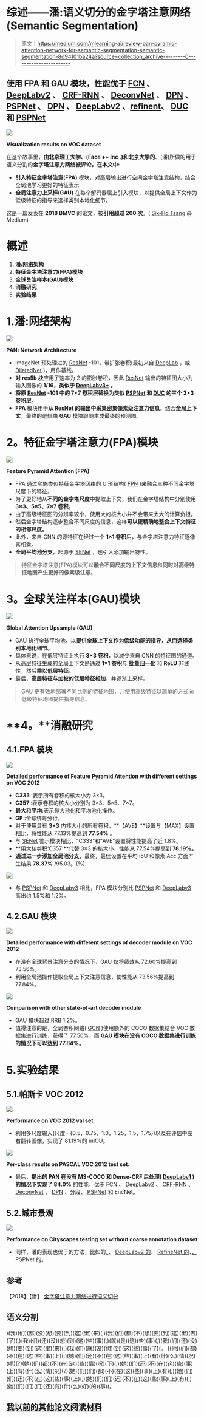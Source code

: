 # 综述——潘:语义切分的金字塔注意网络(Semantic Segmentation)

> 原文：<https://medium.com/mlearning-ai/review-pan-pyramid-attention-network-for-semantic-segmentation-semantic-segmentation-8d94101ba24a?source=collection_archive---------0----------------------->

## 使用 FPA 和 GAU 模块，性能优于 [FCN](https://towardsdatascience.com/review-fcn-semantic-segmentation-eb8c9b50d2d1?source=post_page---------------------------) 、 [DeepLabv2](https://towardsdatascience.com/review-deeplabv1-deeplabv2-atrous-convolution-semantic-segmentation-b51c5fbde92d?source=post_page---------------------------) 、 [CRF-RNN](https://towardsdatascience.com/review-crf-rnn-conditional-random-fields-as-recurrent-neural-networks-semantic-segmentation-a11eb6e40c8c?source=post_page---------------------------) 、 [DeconvNet](https://towardsdatascience.com/review-deconvnet-unpooling-layer-semantic-segmentation-55cf8a6e380e?source=post_page---------------------------) 、 [DPN](/@sh.tsang/reading-dpn-deep-parsing-network-semantic-segmentation-2f740ced6edc) 、 [PSPNet](https://towardsdatascience.com/review-pspnet-winner-in-ilsvrc-2016-semantic-segmentation-scene-parsing-e089e5df177d?source=post_page---------------------------) 、 [DPN](/@sh.tsang/reading-dpn-deep-parsing-network-semantic-segmentation-2f740ced6edc) 、 [DeepLabv2](https://towardsdatascience.com/review-deeplabv1-deeplabv2-atrous-convolution-semantic-segmentation-b51c5fbde92d?source=post_page---------------------------) 、[refinent](https://towardsdatascience.com/review-refinenet-multi-path-refinement-network-semantic-segmentation-5763d9da47c1?source=post_page---------------------------)、 [DUC](/@sh.tsang/review-resnet-duc-hdc-dense-upsampling-convolution-and-hybrid-dilated-convolution-semantic-c4208227b1ca) 和 [PSPNet](https://towardsdatascience.com/review-pspnet-winner-in-ilsvrc-2016-semantic-segmentation-scene-parsing-e089e5df177d?source=post_page---------------------------)

![](img/4b6f48fc7f275020cdd9bc0c2d421f4e.png)

**Visualization results on VOC dataset**

在这个故事里，**由北京理工大学、(Face ++ Inc .)和北京大学的**、(潘)所做的用于语义分割的**金字塔注意力网络被评论。在本文中:**

*   **引入特征金字塔注意(FPA)** 模块，对高层输出进行空间金字塔注意结构，结合全局池学习更好的特征表示
*   **全局注意力上采样(GAU)** 在每个解码器层上引入模块，以提供全局上下文作为低级特征的指导来选择类别本地化细节。

这是一篇发表在 **2018 BMVC** 的论文，被**引用超过 200 次**。( [Sik-Ho Tsang](https://medium.com/u/aff72a0c1243?source=post_page-----8d94101ba24a--------------------------------) @ Medium)

# 概述

1.  **潘:网络架构**
2.  **特征金字塔注意力(FPA)模块**
3.  **全球关注样本(GAU)模块**
4.  **消融研究**
5.  **实验结果**

# 1.潘:网络架构

![](img/6c3d87ef960a15b59769080a21e850fb.png)

**PAN: Network Architecture**

*   ImageNet 预处理过的 [ResNet](https://towardsdatascience.com/review-resnet-winner-of-ilsvrc-2015-image-classification-localization-detection-e39402bfa5d8?source=post_page---------------------------) -101，带扩张卷积(最初来自 [DeepLab](https://towardsdatascience.com/review-deeplabv1-deeplabv2-atrous-convolution-semantic-segmentation-b51c5fbde92d?source=post_page---------------------------) ，或 [DilatedNet](https://towardsdatascience.com/review-dilated-convolution-semantic-segmentation-9d5a5bd768f5?source=post_page---------------------------) )，用作基线。
*   **对 res5b 块**应用了速率为 2 的膨胀卷积，因此 [ResNet](https://towardsdatascience.com/review-resnet-winner-of-ilsvrc-2015-image-classification-localization-detection-e39402bfa5d8?source=post_page---------------------------) 输出的特征图大小为输入图像的 **1/16，类似于 [DeepLabv3+](/@sh.tsang/review-deeplabv3-atrous-separable-convolution-semantic-segmentation-a625f6e83b90) 。**
*   **将原 [ResNet](https://towardsdatascience.com/review-resnet-winner-of-ilsvrc-2015-image-classification-localization-detection-e39402bfa5d8?source=post_page---------------------------) -101 **中的 7×7 卷积层**替换为类似 [PSPNet](https://towardsdatascience.com/review-pspnet-winner-in-ilsvrc-2016-semantic-segmentation-scene-parsing-e089e5df177d?source=post_page---------------------------) 和 [DUC](/@sh.tsang/review-resnet-duc-hdc-dense-upsampling-convolution-and-hybrid-dilated-convolution-semantic-c4208227b1ca) 的三个 3×3 卷积层**。
*   **FPA** 模块用于**从 [ResNet](https://towardsdatascience.com/review-resnet-winner-of-ilsvrc-2015-image-classification-localization-detection-e39402bfa5d8?source=post_page---------------------------) 的输出中采集密集像素级注意力信息**。结合**全局上下文**，最终的逻辑由 **GAU** 模块跟随生成最终的预测图。

# **2。特征金字塔注意力(FPA)模块**

![](img/f0c7a0413e4529cb45b7166e737afacd.png)

**Feature Pyramid Attention (FPA)**

*   FPA 通过实施类似特征金字塔网络的 U 形结构( [FPN](https://towardsdatascience.com/review-fpn-feature-pyramid-network-object-detection-262fc7482610?source=post_page---------------------------) )来融合三种不同金字塔尺度下的特征。
*   为了更好地从**不同的金字塔尺度**中提取上下文，我们在金字塔结构中分别使用 **3×3、5×5、7×7 卷积**。
*   由于高级特征图的分辨率较小，使用大的核大小并不会带来太大的计算负担。
*   然后金字塔结构逐步整合不同尺度的信息，这样**可以更精确地整合上下文特征的相邻尺度。**
*   此外，来自 CNN 的源特征在经过一个 **1×1 卷积**后，与金字塔注意力特征逐像素相乘。
*   **全局平均池分支**，起源于 [SENet](https://towardsdatascience.com/review-senet-squeeze-and-excitation-network-winner-of-ilsvrc-2017-image-classification-a887b98b2883?source=post_page---------------------------) ，也引入添加输出特性。

> 特征金字塔注意(FPA)模块可以**融合不同尺度的上下文信息**和**同时对高级特征地图产生更好的像素级注意**。

# **3。全球关注样本(GAU)模块**

![](img/e8059fcfc3da29d84875c815855e9f5c.png)

**Global Attention Upsample (GAU)**

*   GAU 执行全球平均池，以**提供全球上下文作为低级功能的指导，从而选择类别本地化细节。**
*   具体来说，在低层特征上执行 **3×3 卷积**，以减少来自 CNN 的特征图的通道。
*   从高层特征生成的全局上下文是通过 **1×1 卷积**与 [**批量归一化**](https://sh-tsang.medium.com/review-batch-normalization-inception-v2-bn-inception-the-2nd-to-surpass-human-level-18e2d0f56651) 和 **ReLU** 非线性，然后**乘以低层特征。**
*   最后，**高层特征与加权的低层特征相加**，并逐渐上采样。

> GAU 更有效地部署不同比例的特征地图，并使用高级特征以简单的方式向低级特征地图提供指导信息。

# **4。**消融研究

## 4.1.FPA 模块

![](img/e9af0023ea5c5fb40bdedb4af4aca174.png)

**Detailed performance of Feature Pyramid Attention with different settings on VOC 2012**

*   **C333** :表示所有卷积的核大小为 3×3。
*   **C357** :表示卷积的核大小分别为 3×3、5×5、7×7。
*   **最大**和**平均**:表示最大池化和平均池化操作。
*   **GP** :全球统筹分行。
*   对于使用具有 **3×3** 内核大小的所有卷积，**【AVE】**设置与【MAX】设置相比，将性能从 77.13%提高到 **77.54%** 。
*   与 [SENet](https://towardsdatascience.com/review-senet-squeeze-and-excitation-network-winner-of-ilsvrc-2017-image-classification-a887b98b2883?source=post_page---------------------------) 警示模块相比，“C333”和“AVE”设置将性能提高了近 1.8%。
*   **用大核卷积‘C357’**代替 3×3 的核大小，性能从 77.54%提高到 **78.19%。**
*   **通过进一步添加全局池分支**，最终，最佳设置在平均 IoU 和像素 Acc 方面产生结果 **78.37%** /95.03。(%).

![](img/78138af758c7332d32e5cb87beea279a.png)

*   与 [PSPNet](https://towardsdatascience.com/review-pspnet-winner-in-ilsvrc-2016-semantic-segmentation-scene-parsing-e089e5df177d?source=post_page---------------------------) 和 [DeepLabv3](https://towardsdatascience.com/review-deeplabv3-atrous-convolution-semantic-segmentation-6d818bfd1d74?source=post_page---------------------------) 相比，FPA 模块分别比 [PSPNet](https://towardsdatascience.com/review-pspnet-winner-in-ilsvrc-2016-semantic-segmentation-scene-parsing-e089e5df177d?source=post_page---------------------------) 和 [DeepLabv3](https://towardsdatascience.com/review-deeplabv3-atrous-convolution-semantic-segmentation-6d818bfd1d74?source=post_page---------------------------) 高出约 1.5%和 1.2%。

## 4.2.GAU 模块

![](img/05ed17f7738022f2d1135a19bc92f4ec.png)

**Detailed performance with different settings of decoder module on VOC 2012**

*   在没有全球背景注意分支的情况下，GAU 仅将绩效从 72.60%提高到 73.56%。
*   利用全局池操作提取全局上下文注意信息，使性能从 73.56%提高到 77.84%。

![](img/bd1609eb87f38b824d9e43f9c640e8e3.png)

**Comparison with other state-of-art decoder module**

*   GAU 模块超过 RRB 1.2%。
*   值得注意的是，全局卷积网络( [GCN](https://towardsdatascience.com/review-gcn-global-convolutional-network-large-kernel-matters-semantic-segmentation-c830073492d2?source=post_page---------------------------) )使用额外的 COCO 数据集结合 VOC 数据集进行训练，获得了 77.50%，而 **GAU 模块在没有 COCO 数据集进行训练的情况下可以达到 77.84%。**

# 5.实验结果

## 5.1.帕斯卡 VOC 2012

![](img/c23669c92133f6142dd43c6e01c7f605.png)

**Performance on VOC 2012 val set**

*   利用多尺度输入(尺度= {0.5，0.75，1.0，1.25，1.5，1.75})以及在评估中左右翻转图像，实现了 81.19%的 mIOU。

![](img/d7af466ce5a21a9600ac2e7c891597b8.png)

**Per-class results on PASCAL VOC 2012 test set.**

*   最后，**提出的 PAN 在没有 MS-COCO 和 Dense-CRF 后处理( [DeepLabv1](https://towardsdatascience.com/review-deeplabv1-deeplabv2-atrous-convolution-semantic-segmentation-b51c5fbde92d?source=post_page---------------------------) )的情况下实现了 84.0%** 的性能，优于 [FCN](https://towardsdatascience.com/review-fcn-semantic-segmentation-eb8c9b50d2d1?source=post_page---------------------------) 、 [DeepLabv2](https://towardsdatascience.com/review-deeplabv1-deeplabv2-atrous-convolution-semantic-segmentation-b51c5fbde92d?source=post_page---------------------------) 、 [CRF-RNN](https://towardsdatascience.com/review-crf-rnn-conditional-random-fields-as-recurrent-neural-networks-semantic-segmentation-a11eb6e40c8c?source=post_page---------------------------) 、 [DeconvNet](https://towardsdatascience.com/review-deconvnet-unpooling-layer-semantic-segmentation-55cf8a6e380e?source=post_page---------------------------) 、 [DPN](/@sh.tsang/reading-dpn-deep-parsing-network-semantic-segmentation-2f740ced6edc) 、分段、 [PSPNet](https://towardsdatascience.com/review-pspnet-winner-in-ilsvrc-2016-semantic-segmentation-scene-parsing-e089e5df177d?source=post_page---------------------------) 和 EncNet。

## 5.2.城市景观

![](img/7bead42e6edc14e136f36cb5c885e3e9.png)

**Performance on Cityscapes testing set without coarse annotation dataset**

*   同样，潘的表现也优于的方法，比如的[、](/@sh.tsang/reading-dpn-deep-parsing-network-semantic-segmentation-2f740ced6edc)、 [DeepLabv2 的](https://towardsdatascience.com/review-deeplabv1-deeplabv2-atrous-convolution-semantic-segmentation-b51c5fbde92d?source=post_page---------------------------)、 [RefineNet 的](https://towardsdatascience.com/review-refinenet-multi-path-refinement-network-semantic-segmentation-5763d9da47c1?source=post_page---------------------------)、[、](/@sh.tsang/review-resnet-duc-hdc-dense-upsampling-convolution-and-hybrid-dilated-convolution-semantic-c4208227b1ca)PSPNet 的。

## 参考

【2018】【潘】
[金字塔注意力网络进行语义切分](https://arxiv.org/abs/1805.10180)

## 语义分割

)(我)(们)(都)(没)(想)(要)(到)(这)(里)(来)(,)(我)(们)(都)(不)(想)(要)(到)(这)(里)(去)(了)(,)(我)(们)(还)(没)(想)(到)(这)(些)(事)(,)(就)(是)(这)(些)(事)(,)(我)(们)(还)(没)(想)(要)(到)(这)(里)(来)(,)(我)(们)(就)(没)(想)(到)(这)(些)(事)(了)(。 )(他)(们)(都)(不)(在)(这)(些)(事)(上)(,)(她)(们)(还)(不)(在)(这)(些)(事)(上)(有)(什)(么)(情)(况)(呢)(?)(她)(们)(都)(不)(在)(这)(些)(情)(况)(下)(,)(她)(们)(还)(不)(在)(这)(些)(事)(上)(有)(什)(么)(情)(况)(?)(她)(们)(们)(都)(不)(在)(这)(些)(事)(上)(有)(,)(她)(们)(们)(还)(不)(在)(这)(些)(事)(上)(,)(她)(们)(们)(还)(不)(在)(这)(些)(事)(上)(有)(,)(她)(们)(们)(们)(还)(有)(什)(么)(好)(的)(事)(。

## [我以前的其他论文阅读材料](https://sh-tsang.medium.com/overview-my-reviewed-paper-lists-tutorials-946ce59fbf9e)